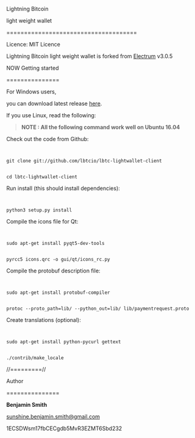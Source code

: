 Lightning Bitcoin 


light weight wallet


=====================================



Licence: MIT Licence



Lightning Bitcoin light weight wallet is forked from [Electrum](https://github.com/spesmilo/electrum) v3.0.5




NOW Getting started

===============




For Windows users,


you can download latest release [here](http://downloadwallet.lbtc.io/index.php/s/HvkFNyCqVu3oc0r/downloads).




If you  use Linux, read the following:


> **NOTE :  All the following command work well on Ubuntu 16.04**


Check out the code from Github:
```


git clone git://github.com/lbtcio/lbtc-lightwallet-client


cd lbtc-lightwallet-client
```


Run install (this should install dependencies):
```


python3 setup.py install
```


Compile the icons file for Qt:
```


sudo apt-get install pyqt5-dev-tools


pyrcc5 icons.qrc -o gui/qt/icons_rc.py
```


Compile the protobuf description file:
```


sudo apt-get install protobuf-compiler


protoc --proto_path=lib/ --python_out=lib/ lib/paymentrequest.proto
```


Create translations (optional):
```


sudo apt-get install python-pycurl gettext


./contrib/make_locale

```

  
//=========//

Author


===============


**Benjamin Smith**


sunshine.benjamin.smith@gmail.com

1ECSDWsm17fbCECgdb5MvR3EZMT6Sbd232
